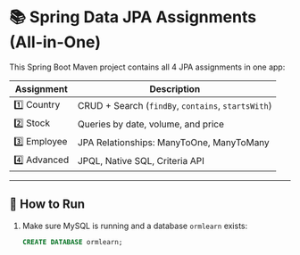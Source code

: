 # 📚 Spring Data JPA Assignments (All-in-One)

This Spring Boot Maven project contains all 4 JPA assignments in one app:

| Assignment | Description                                  |
|------------|----------------------------------------------|
| 1️⃣ Country  | CRUD + Search (`findBy`, `contains`, `startsWith`) |
| 2️⃣ Stock    | Queries by date, volume, and price          |
| 3️⃣ Employee | JPA Relationships: ManyToOne, ManyToMany     |
| 4️⃣ Advanced | JPQL, Native SQL, Criteria API              |

---

## 🚀 How to Run

1. Make sure MySQL is running and a database `ormlearn` exists:
   ```sql
   CREATE DATABASE ormlearn;
